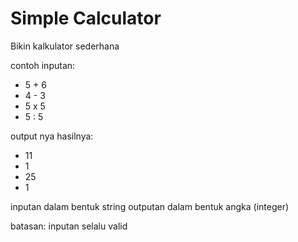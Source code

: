 # Simple Calculator

Bikin kalkulator sederhana

contoh inputan:
- 5 + 6
- 4 - 3
- 5 x 5
- 5 : 5

output nya hasilnya:
- 11
- 1
- 25
- 1

inputan dalam bentuk string
outputan dalam bentuk angka (integer)

batasan: inputan selalu valid
